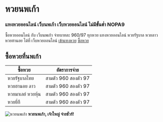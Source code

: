 # หวยนพเก้า
### แทงหวยออนไลน์ เว็บนพเก้า เว็บหวยออนไลน์ ไม่มีขั้นต่ำ NOPA9

ซื้อหวยออนไลน์ กับ เว็บนพเก้า จ่ายบาทละ 960/97 ทุกหวย แทงหวยออนไลน์ หวยรัฐบาล หวยลาว หวยฮานอย ได้ที่ เว็บหวยออนไลน์
[เข้าแทงหวย](https://nopa9.com/) [ซื้อหวย](https://nopa9.com/)

## ซื้อหวยที่นพเก้า

| ซื้อหวย | อัตราการจ่าย |
| ------ | ------ |
| หวยรัฐบาลไทย | สามตัว 960 สองตัว 97|
| หวยฮานอย ลาว | สามตัว 960 สองตัว 97 |
| หวยมาเลย์ หวยหุ้น | สามตัว 960 สองตัว 97|
| หวยยี่กี| สามตัว 960 สองตัว 97 |

![หวยนพเก้า](https://nopa9.com/wp-content/uploads/2023/10/profile-01-nd-png.png)
**หวยนพเก้า, เจ้าใหญ่ จ่ายชัวร์!**